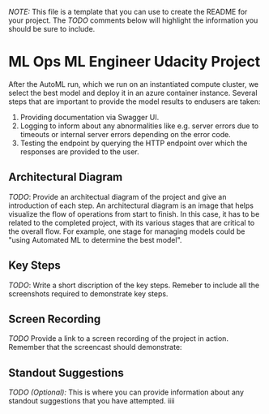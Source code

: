 *NOTE:* This file is a template that you can use to create the README for your project. The *TODO* comments below will highlight the information you should be sure to include.


# ML Ops ML Engineer Udacity Project 

After the AutoML run, which we run on an instantiated compute cluster, we select the best model and deploy it in an azure container instance.
Several steps that are important to provide the model results to endusers are taken:
1. Providing documentation via Swagger UI.
2. Logging to inform about any abnormalities like e.g. server errors due to timeouts or internal server errors depending on the error code.
2. Testing the endpoint by querying the HTTP endpoint over which the responses are provided to the user.

## Architectural Diagram
*TODO*: Provide an architectual diagram of the project and give an introduction of each step. An architectural diagram is an image that helps visualize the flow of operations from start to finish. In this case, it has to be related to the completed project, with its various stages that are critical to the overall flow. For example, one stage for managing models could be "using Automated ML to determine the best model". 

## Key Steps
*TODO*: Write a short discription of the key steps. Remeber to include all the screenshots required to demonstrate key steps. 

## Screen Recording
*TODO* Provide a link to a screen recording of the project in action. Remember that the screencast should demonstrate:

## Standout Suggestions
*TODO (Optional):* This is where you can provide information about any standout suggestions that you have attempted.
iiii